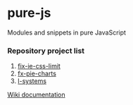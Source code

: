 # pure-js

Modules and snippets in pure JavaScript

### Repository project list

1. [fix-ie-css-limit](https://github.com/Amphiluke/pure-js/tree/master/src/fix-ie-css-limit)
2. [fx-pie-charts](https://github.com/Amphiluke/pure-js/tree/master/src/fx-pie-charts)
3. [l-systems](https://github.com/Amphiluke/pure-js/tree/master/src/l-systems)


[Wiki documentation](https://github.com/Amphiluke/pure-js/wiki)
